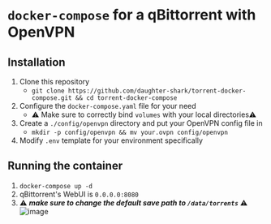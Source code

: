 # `docker-compose` for a qBittorrent with OpenVPN
## Installation
1. Clone this repository
    * `git clone https://github.com/daughter-shark/torrent-docker-compose.git && cd torrent-docker-compose`
2. Configure the `docker-compose.yaml` file for your need  
    * ⚠️ Make sure to correctly bind `volumes` with your local directories⚠️
3. Create a `./config/openvpn` directory and put your OpenVPN config file in
    * `mkdir -p config/openvpn && mv your.ovpn config/openvpn`
4. Modify `.env` template for your environment specifically

## Running the container
1. `docker-compose up -d`
2. qBittorrent's WebUI is `0.0.0.0:8080`
3. ⚠️ ***make sure to change the default save path to `/data/torrents`*** ⚠️
![image](https://user-images.githubusercontent.com/74416098/204620875-b6638307-0337-461b-a4ad-7ae60ae395b5.png)
